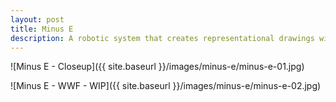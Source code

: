 ```yaml
---
layout: post
title: Minus E
description: A robotic system that creates representational drawings with scribbles.
---
```


![Minus E - Closeup]({{ site.baseurl }}/images/minus-e/minus-e-01.jpg)

![Minus E - WWF - WIP]({{ site.baseurl }}/images/minus-e/minus-e-02.jpg)
